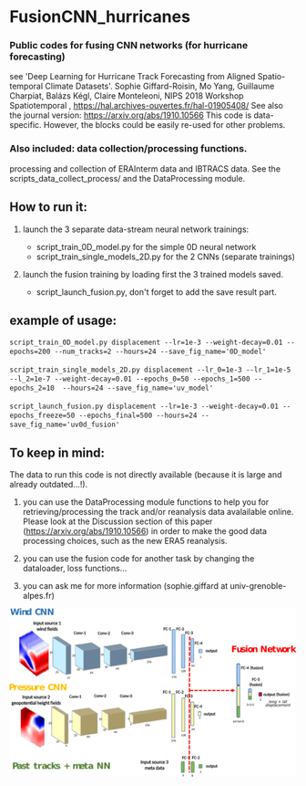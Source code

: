 # FusionCNN_hurricanes

### Public codes for fusing CNN networks (for hurricane forecasting)
see 'Deep Learning for Hurricane Track Forecasting from Aligned Spatio-temporal Climate Datasets'.
Sophie Giffard-Roisin, Mo Yang, Guillaume Charpiat, Balázs Kégl, Claire Monteleoni, NIPS 2018 Workshop Spatiotemporal
, https://hal.archives-ouvertes.fr/hal-01905408/
 See also the journal version: https://arxiv.org/abs/1910.10566
This code is data-specific. However, the blocks could be easily re-used for other problems.

### Also included: data collection/processing functions.
processing and collection of ERAInterm data and IBTRACS data. See the scripts_data_collect_process/
and the DataProcessing module.

## How to run it:
1) launch the 3 separate data-stream neural network trainings: 
    - script_train_0D_model.py for the simple 0D neural network
    - script_train_single_models_2D.py for the 2 CNNs (separate trainings)

2) launch the fusion training by loading first the 3 trained models saved.
    - script_launch_fusion.py, don't forget to add the save result part.
    

## example of usage:

    script_train_0D_model.py displacement --lr=1e-3 --weight-decay=0.01 --epochs=200 --num_tracks=2 --hours=24 --save_fig_name='0D_model'

    script_train_single_models_2D.py displacement --lr_0=1e-3 --lr_1=1e-5 --l_2=1e-7 --weight-decay=0.01 --epochs_0=50 --epochs_1=500 --epochs_2=10  --hours=24 --save_fig_name='uv_model'

    script_launch_fusion.py displacement --lr=1e-3 --weight-decay=0.01 --epochs_freeze=50 --epochs_final=500 --hours=24 --save_fig_name='uv0d_fusion'

## To keep in mind:
The data to run this code is not directly available (because it is large and already outdated...!).

   1) you can use the DataProcessing module functions to help you for retrieving/processing the track and/or reanalysis data avalailable online. Please look at the Discussion section of this paper (https://arxiv.org/abs/1910.10566) in order to make the good data processing choices, such as the new ERA5 reanalysis.

   2) you can use the fusion code for another task by changing the dataloader, loss functions...

   3) you can ask me for more information (sophie.giffard at univ-grenoble-alpes.fr)

![Alt text](img/fusion_network.png?raw=true "fusion network")
